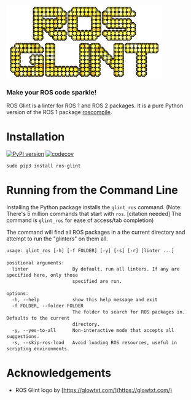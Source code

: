![ROS Glint animated logo](logo.gif)

### Make your ROS code sparkle!

ROS Glint is a linter for ROS 1 and ROS 2 packages.
It is a pure Python version of the ROS 1 package [roscompile](https://github.com/DLu/roscompile/blob/main/roscompile/README.md).

# Installation

[![PyPI version](https://badge.fury.io/py/ros-glint.svg)](https://badge.fury.io/py/ros-glint) [![codecov](https://codecov.io/gh/MetroRobots/ros_glint/graph/badge.svg?token=9SR4Pol6Sg)](https://codecov.io/gh/MetroRobots/ros_glint)

    sudo pip3 install ros-glint

# Running from the Command Line

Installing the Python package installs the `glint_ros` command. (Note: There's 5 million commands that start with `ros`. [citation needed] The command is `glint_ros` for ease of access/tab completion)

The command will find all ROS packages in a the current directory and attempt to run the "glinters" on them all.

```
usage: glint_ros [-h] [-f FOLDER] [-y] [-s] [-r] [linter ...]

positional arguments:
  linter                By default, run all linters. If any are specified here, only those
                        specified are run.

options:
  -h, --help            show this help message and exit
  -f FOLDER, --folder FOLDER
                        The folder to search for ROS packages in. Defaults to the current
                        directory.
  -y, --yes-to-all      Non-interactive mode that accepts all suggestions.
  -s, --skip-ros-load   Avoid loading ROS resources, useful in scripting environments.
```

# Acknowledgements
 * ROS Glint logo by [https://glowtxt.com/](https://glowtxt.com/)
